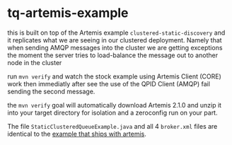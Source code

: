 # tq-artemis-example

this is built on top of the Artemis example `clustered-static-discovery` and it replicates what we are seeing in our clustered deployment. Namely that when sending AMQP messages into the cluster we are getting exceptions the moment the server tries to load-balance the message out to another node in the cluster

run `mvn verify` and watch the stock example using Artemis Client (CORE) work then immediatly after see the use of the QPID Client (AMQP) fail sending the second message. 

the `mvn verify` goal will automatically download Artemis 2.1.0 and unzip it into your target directory for isolation and a zeroconfig run on your part. 

The file `StaticClusteredQueueExample.java` and all 4 `broker.xml` files are identical to the [example that ships with artemis](https://github.com/apache/activemq-artemis/tree/2.1.0/examples/features/clustered/clustered-static-discovery). 